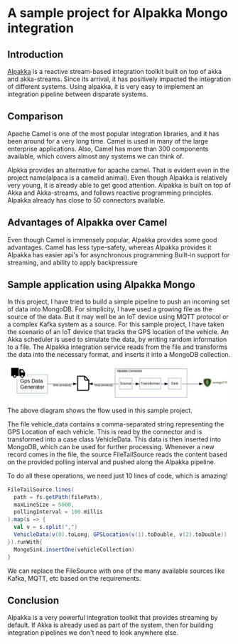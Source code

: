 # A sample project for Alpakka Mongo integration #

## Introduction ##
[Alpakka](https://doc.akka.io/docs/alpakka/current/) is a reactive stream-based integration toolkit built on top of akka and akka-streams. Since its arrival, it has positively impacted the integration of different systems. Using alpakka, it is very easy to implement an integration pipeline between disparate systems.

## Comparison ##
Apache Camel is one of the most popular integration libraries, and it has been around for a very long time. Camel is used in many of the large enterprise applications. Also, Camel has more than 300 components available, which covers almost any systems we can think of. 

Alpkka provides an alternative for apache camel. That is evident even in the project name(alpaca is a camelid animal). Even though Alpakka is relatively very young, it is already able to get good attention. Alpakka is built on top of Akka and Akka-streams, and follows reactive programming principles. Alpakka already has close to 50 connectors available. 

## Advantages of Alpakka over Camel ##
Even though Camel is immensely popular, Alpakka provides some good advantages. 
Camel has less type-safety, whereas Alpakka  provides it
Alpakka has easier api's for  asynchronous programming
Built-in support for streaming, and ability to apply backpressure

## Sample application using Alpakka Mongo ##
In this project, I have tried to build a simple pipeline to push an incoming set of data into MongoDB. For simplicity, I have used a growing file as the source of the data. But it may well be an IoT device using MQTT protocol or a complex Kafka system as a source. 
For this sample project, I have taken the scenario of an IoT device that tracks the GPS location of the vehicle. An Akka scheduler is used to simulate the data, by writing random information to a file. 
The Alpakka integration service reads from the file and transforms the data into the necessary format, and inserts it into a MongoDB collection. 
![Alt text](src/main/resources/flow.jpg?raw=true "Alpakka Pipeline")
The above diagram shows the flow used in this sample project. 

The file vehicle_data contains a comma-separated string representing the GPS Location of each vehicle. This is read by the connector and is transformed into a case class VehicleData. This data is then inserted into MongoDB, which can be used for further processing. Whenever a new record comes in the file, the source FileTailSource reads the content based on the provided polling interval and pushed along the Alpakka pipeline.

To do all these operations, we need just 10 lines of code, which is amazing! 

```scala
FileTailSource.lines(
  path = fs.getPath(filePath),
  maxLineSize = 5000,
  pollingInterval = 100.millis
).map(s => {
  val v = s.split(",")
  VehicleData(v(0).toLong, GPSLocation(v(1).toDouble, v(2).toDouble))
}).runWith{
  MongoSink.insertOne(vehicleCollection)
}
```

We can replace the FileSource with one of the many available sources like Kafka, MQTT, etc based on the requirements. 

## Conclusion ##
Alpakka is a very powerful integration toolkit that provides streaming by default. If Akka is already used as part of the system, then for building integration pipelines we don't need to look anywhere else. 
